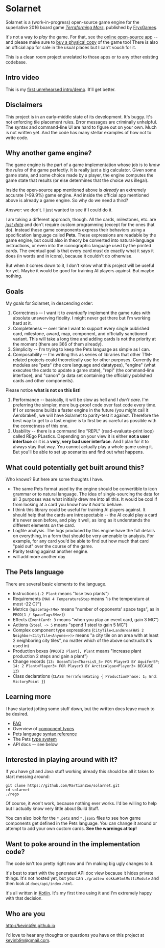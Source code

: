 # Solarnet

Solarnet is a (work-in-progress) open-source game engine for the superlative 2016 board game *[Terraforming Mars](https://www.amazon.com/Indie-Boards-Cards-Terraforming-Board/dp/B01GSYA4K2)*, published by [FryxGames](http://fryxgames.se).

It's not a way to *play* the game. For that, see the [online open-source app](http://terraforming-mars.herokuapp.com) -- and please make sure to [buy a physical copy](https://www.amazon.com/Indie-Boards-Cards-Terraforming-Board/dp/B01GSYA4K2) of the game too! There is also an official app for sale in the usual places but I can't vouch for it.

This is a clean room project unrelated to those apps or to any other existing codebase.

## Intro video

This is my [first unrehearsed intro/demo](https://www.youtube.com/watch?v=btCLcFLvV2I). It'll get better.

## Disclaimers

This project is in an early-middle state of its development. It's buggy. It's not enforcing tile placement rules. Error messages are criminally unhelpful. The syntax and command-line UI are hard to figure out on your own. Much is not written yet. And the code has many stellar examples of how not to write code.

## Why another game engine?

The game engine is the part of a game implementation whose job is to *know the rules* of the game perfectly. It is really just a big calculator. Given some game state, and some choice made by a player, the engine computes the game state that results (or else determines that the choice was illegal).

Inside the open-source app mentioned above is *already* an extremely accurate (>99.9%) game engine. And inside the official app mentioned above is already a game engine. So why do we need a third?

Answer: we don't. I just wanted to see if I could do it.

I am taking a different approach, though. All the cards, milestones, etc. are *[just data](https://github.com/MartianZoo/solarnet/blob/main/canon/src/main/java/dev/martianzoo/tfm/canon/cards.json5)* and don't require custom programming (except for the ones that do). Instead these game components express their behaviors using a specification language called **Pets**. These expressions are readable by the game engine, but could also in theory be converted into natural-language instructions, or even into the iconographic language used by the printed cards. The eventual goal is that every card *must* do exactly what it says it does (in words and in icons), because it couldn't do otherwise.

But when it comes down to it, I don't know what this project will be useful for yet. Maybe it would be good for training AI players against. But maybe nothing.

## Goals

My goals for Solarnet, in descending order:

1. Correctness -- I want it to *eventually* implement the game rules with absolute unswerving fidelity. I might never get there but I'm working hard at it.
2. Completeness -- over time I want to support every single published card, milestone, award, map, component, and officially sanctioned variant. This will take a long time and adding cards is not the priority at the moment (there are 366 of them already).
3. Simplicity -- I'm trying to keep the Pets language as simple as I can.
4. Composability -- I'm writing this as series of libraries that other TfM-related projects could theoretically use for other purposes. Currently the modules are "pets" (the core language and datatypes), "engine" (what executes the cards to update a game state), "repl" (the command-line interface), and "canon" (a data set containing the officially published cards and other components).

Please notice **what is not on this list**!

1. Performance -- basically, it will be slow as hell and *I don't care*. I'm preferring the simpler, more bug-proof code over fast code every time. If I or someone builds a faster engine in the future (you might call it Aerobrake!), we will have Solarnet to parity-test it against. Therefore the best way to get to a fast engine is to first be as careful as possible with the correctness of this one.
2. Usability -- there is a command line "REPL" (read-evaluate-print loop) called REgo PLastics. Depending on your view it is either **not a user interface** or it is a **very, very bad user interface**. And I plan for it to always stay that way. You cannot actually play a whole game using it. But you'll be able to set up scenarios and find out what happens.

## What could potentially get built around this?

Who knows? But here are some thoughts I have.

* The same Pets format used by the engine should be convertible to icon grammar or to natural language. The idea of single-sourcing the data for all 3 purposes was what initially drew me into all this. It would be cool if from looking at a card you know how it *had* to behave.
* I think this library could be useful for training AI players against. It should help that the cards are introspectable -- the AI could play a card it's never seen before, and play it well, as long as it understands the different elements *on* the card.
* Logfile analysis. The logs produced by this engine have the full details on everything, in a form that should be very amenable to analysis. For example, for any card you'd be able to find out how much that card "paid out" over the course of the game.
* Parity testing against another engine.
* will add more another day

## The Pets language

There are several basic elements to the language.

* Instructions (`-2 Plant` means "lose two plants")
* Requirements (`MAX 4 TemperatureStep` means "is the temperature at most -22 C?")
* Metrics (`SpaceTag<!Me>` means "number of opponents' space tags", as in `PROD[1 / SpaceTag<!Me>]`)
* Effects (`EventCard: 3` means "when you play an event card, gain 3 MC")
* Actions (`Steel -> 5` means "spend 1 steel to gain 5 MC")
* Complex component type expressions (`CityTile<LandArea(HAS 2 Neighbor<CityTile<Anyone>>)>` means "a city tile on an area with at least 2 neighboring city tiles", no matter which of the above constructs it's used in)
* Production boxes (`PROD[2 Plant], Plant` means "increase plant production 2 steps and gain a plant")
* Change records (`13: OceanTile<Tharsis5_5> FOR Player3 BY AquiferSP; 14: 2 Plant<Player3> FOR Player3 BY ArcticAlgae<Player3> BECAUSE 13`)
* Class declarations (`CLASS TerraformRating { ProductionPhase: 1; End: VictoryPoint }`)

## Learning more

I have started jotting some stuff down, but the written docs leave much to be desired.

* [FAQ](faq.md)
* Overview of [component types](docs/component-types.md)
* Pets language [syntax reference](docs/syntax.md)
* The Pets [type system](docs/type-system.md)
* API docs -- see below

## Interested in playing around with it?

If you have git and Java stuff working already this should be all it takes to start messing around:

```
git clone https://github.com/MartianZoo/solarnet.git
cd solarnet
./rego
```

Of course, it won't work, because nothing ever works. I'd be willing to help but I actually know very little about Build Stuff.

You can also look for the `*.pets` and `*.json5` files to see how game components get defined in the Pets language. You can change it around or attempt to add your own custom cards. **See the warnings at top!**

## Want to poke around in the implementation code?

The code isn't too pretty right now and I'm making big ugly changes to it.

It's best to start with the generated API doc view because it hides private things. It's not hosted yet, but you can `./gradlew dokkaHtmlMultiModule` and then look at `docs/api/index.html`.

It's all written in [Kotlin](https://kotlinlang.org). It's my first time using it and I'm extremely happy with that decision.

## Who are you

http://kevinb9n.github.io

I'd love to hear any thoughts or questions you have on this project at kevinb9n@gmail.com.
